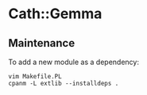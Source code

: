 # Cath::Gemma

## Maintenance

To add a new module as a dependency:

~~~
vim Makefile.PL
cpanm -L extlib --installdeps .
~~~

